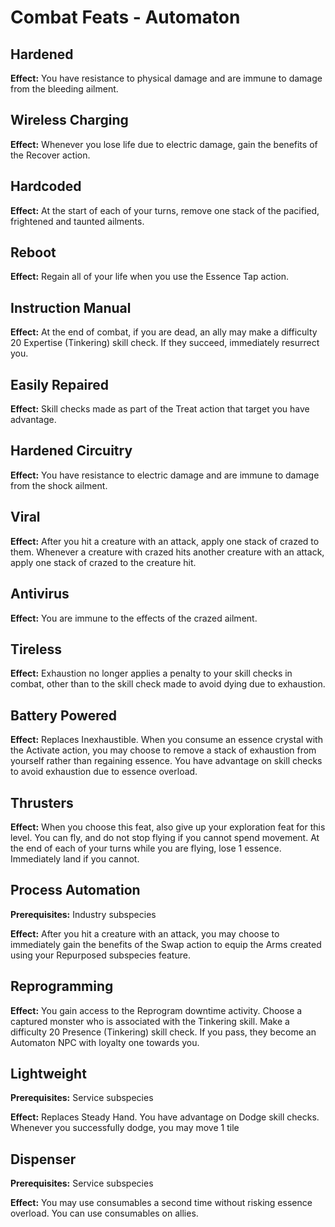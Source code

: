 # Combat Feats - Automaton

## Hardened
**Effect:** You have resistance to physical damage and are immune to damage from the bleeding ailment.

## Wireless Charging
**Effect:** Whenever you lose life due to electric damage, gain the benefits of the Recover action.

## Hardcoded
**Effect:** At the start of each of your turns, remove one stack of the pacified, frightened and taunted ailments.

## Reboot
**Effect:** Regain all of your life when you use the Essence Tap action.

## Instruction Manual
**Effect:** At the end of combat, if you are dead, an ally may make a difficulty 20 Expertise (Tinkering) skill check. If they succeed, immediately resurrect you.

## Easily Repaired
**Effect:** Skill checks made as part of the Treat action that target you have advantage.

## Hardened Circuitry
**Effect:** You have resistance to electric damage and are immune to damage from the shock ailment. 

## Viral
**Effect:** After you hit a creature with an attack, apply one stack of crazed to them. Whenever a creature with crazed hits another creature with an attack, apply one stack of crazed to the creature hit.

## Antivirus
**Effect:** You are immune to the effects of the crazed ailment.

## Tireless
**Effect:** Exhaustion no longer applies a penalty to your skill checks in combat, other than to the skill check made to avoid dying due to exhaustion.

## Battery Powered
**Effect:** Replaces Inexhaustible. When you consume an essence crystal with the Activate action, you may choose to remove a stack of exhaustion from yourself rather than regaining essence. You have advantage on skill checks to avoid exhaustion due to essence overload.

## Thrusters
**Effect:** When you choose this feat, also give up your exploration feat for this level. You can fly, and do not stop flying if you cannot spend movement. At the end of each of your turns while you are flying, lose 1 essence. Immediately land if you cannot.

## Process Automation
**Prerequisites:** Industry subspecies

**Effect:** After you hit a creature with an attack, you may choose to immediately gain the benefits of the Swap action to equip the Arms created using your Repurposed subspecies feature.

## Reprogramming
**Effect:** You gain access to the Reprogram downtime activity. Choose a captured monster who is associated with the Tinkering skill. Make a difficulty 20 Presence (Tinkering) skill check. If you pass, they become an Automaton NPC with loyalty one towards you.

## Lightweight
**Prerequisites:** Service subspecies

**Effect:** Replaces Steady Hand. You have advantage on Dodge skill checks. Whenever you successfully dodge, you may move 1 tile

## Dispenser
**Prerequisites:** Service subspecies

**Effect:** You may use consumables a second time without risking essence overload. You can use consumables on allies.

